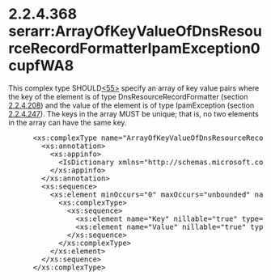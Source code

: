 <html dir="LTR" xmlns:mshelp="http://msdn.microsoft.com/mshelp" xmlns:ddue="http://ddue.schemas.microsoft.com/authoring/2003/5" xmlns:xlink="http://www.w3.org/1999/xlink" xmlns:tool="http://www.microsoft.com/tooltip">
 <body>
 <div id="header">
 <h1 class="heading">2.2.4.368 serarr:ArrayOfKeyValueOfDnsResourceRecordFormatterIpamException0cupfWA8</h1>
 </div>
 <div id="mainSection">
 <div id="mainBody">
 <div id="allHistory" class="saveHistory"></div>
 <div id="sectionSection0" class="section" name="collapseableSection">
 

<p>This complex type SHOULD<a id="Appendix_A_Target_55"></a><a href="3b257e05-6300-4286-a090-0f9949d290bf.md#Appendix_A_55" aria-label="Product behavior note 55">&lt;55&gt;</a> specify
an array of key value pairs where the key of the element is of type
DnsResourceRecordFormatter (section <a href="b4f33443-561b-44a3-9549-13063c3460f5.md">2.2.4.208</a>) and the value
of the element is of type IpamException (section <a href="03675192-9093-4a66-b2af-3b770c0772e1.md">2.2.4.247</a>). The keys in
the array MUST be unique; that is, no two elements in the array can have the
same key.</p>

<dl>
<dd>
<div><pre> &lt;xs:complexType name=&quot;ArrayOfKeyValueOfDnsResourceRecordFormatterIpamException0cupfWA8&quot;&gt;
   &lt;xs:annotation&gt;
     &lt;xs:appinfo&gt;
       &lt;IsDictionary xmlns=&quot;http://schemas.microsoft.com/2003/10/Serialization/&quot;&gt;true&lt;/IsDictionary&gt;
     &lt;/xs:appinfo&gt;
   &lt;/xs:annotation&gt;
   &lt;xs:sequence&gt;
     &lt;xs:element minOccurs=&quot;0&quot; maxOccurs=&quot;unbounded&quot; name=&quot;KeyValueOfDnsResourceRecordFormatterIpamException0cupfWA8&quot;&gt;
       &lt;xs:complexType&gt;
         &lt;xs:sequence&gt;
           &lt;xs:element name=&quot;Key&quot; nillable=&quot;true&quot; type=&quot;ipam:DnsResourceRecordFormatter&quot; /&gt;
           &lt;xs:element name=&quot;Value&quot; nillable=&quot;true&quot; type=&quot;ipam1:IpamException&quot; /&gt;
         &lt;/xs:sequence&gt;
       &lt;/xs:complexType&gt;
     &lt;/xs:element&gt;
   &lt;/xs:sequence&gt;
 &lt;/xs:complexType&gt;
</pre></div>
</dd></dl>


 </div>
 </div>
 </div>
 </body>
</html>